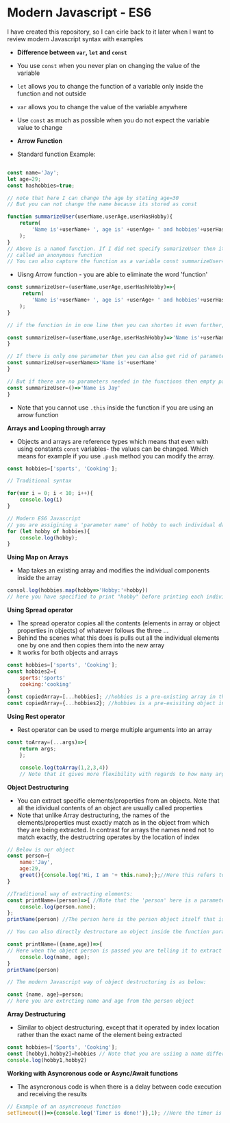 # Modern Javascript - ES6

I have created this repository, so I can cirle back to it later when I want to review modern Javascript syntax with examples

- **Difference between `var`, `let` and `const`**

- You use `const` when you never plan on changing the value of the variable
- `let` allows you to change the function of a variable only inside the function and not outside
- `var` allows you to change the value of the variable anywhere
- Use `const` as much as possible when you do not expect the variable value to change


- **Arrow Function**

- Standard function Example:

```Javascript

const name='Jay';
let age=29;
const hashobbies=true;

// note that here I can change the age by stating age=30
// But you can not change the name because its stored as const

function summarizeUser(userName,userAge,userHasHobby){
    return(
        'Name is'+userName+ ', age is' +userAge+ ' and hobbies'+userHasHobby
    );
}
// Above is a named function. If I did not specify sumarizeUser then it would be
// called an anonymous function
// You can also capture the function as a variable const summarizeUser= anomalous function
```
- Uisng Arrow function - you are able to eliminate the word 'function'

```Javascript
const summarizeUser=(userName,userAge,userHashHobby)=>{
     return(
        'Name is'+userName+ ', age is' +userAge+ ' and hobbies'+userHasHobby
    );
}

// if the function in in one line then you can shorten it even further, getting rid of "{}, "return*

const summarizeUser=(userName,userAge,userHashHobby)=>'Name is'+userName+ ', age is' +userAge+ ' and hobbies'+userHasHobby
}

// If there is only one parameter then you can also get rid of parameter brackets()
const summarizeUser=userName=>'Name is'+userName'
}

// But if there are no parameters needed in the functions then empty paranthesis () should be mentioned
const summarizeUser=()=>'Name is Jay'
}

```
- Note that you cannot use `.this` inside the function if you are using an arrow function

**Arrays and Looping through array**
- Objects and arrays are reference types which means that even with using constants `const` variables- the values can be changed. Which means for example if you use `.push` method you can modify the array.


```Javascript
const hobbies=['sports', 'Cooking'];

// Traditional syntax

for(var i = 0; i < 10; i++){
    console.log(i)
}

// Modern ES6 Javascript
// you are assigining a 'parameter name' of hobby to each individual datapoint in the hobbies array
for (let hobby of hobbies){
    console.log(hobby);
}

```

**Using Map on Arrays**
- Map takes an existing array and modifies the individual components inside the array

```Javascript
consol.log(hobbies.map(hobby=>'Hobby:'+hobby))
// here you have specified to print "hobby" before printing each individual hobby
```

**Using Spread operator**
- The spread operator copies all the contents (elements in array or object properties in objects) of whatever follows the three ...
- Behind the scenes what this does is pulls out all the individual elements one by one and then copies them into the new array
- It works for both objects and arrays

```javascript
const hobbies=['sports', 'Cooking'];
const hobbies2={
    sports:'sports'
    cooking:'cooking'
}
const copiedArray=[...hobbies]; //hobbies is a pre-existing array in this case
const copiedArray={...hobbies2}; //hobbies is a pre-exisiting object in this case
```

**Using Rest operator**
- Rest operator can be used to merge multiple arguments into an array

```javascript
const toArray=(...args)=>{
    return args;
    };

    console.log(toArray(1,2,3,4))
    // Note that it gives more flexibility with regards to how many arguments you want to pass into the array
```

**Object Destructuring**
- You can extract specific elements/properties from an objects. Note that all the idividual contents of an object are usually called properties
- Note that unlike Array destructuring, the names of the elements/properties must exactly match as in the object from which they are being extracted. In contrast for arrays the names need not to match exactly, the destructring operates by the location of index

```javascript
// Below is our object
const person={
    name:'Jay',
    age:29,
    greet(){console.log('Hi, I am '+ this.name);};//Here this refers to the person object
}

//Traditional way of extracting elements:
const printName=(person)=>{ //Note that the 'person' here is a parameter not the person object
    console.log(person.name);
};
printName(person) //The person here is the person object itself that is being passed as argument for the parameter

// You can also directly destructure an object inside the function paranthesis

const printName=({name,age})=>{ 
// Here when the object person is passed you are telling it to extract only name and age, which will be stored as variables
    console.log(name, age);
}
printName(person)

// The modern Javascript way of object destructuring is as below:

const {name, age}=person;
// here you are extrcting name and age from the person object
```
**Array Destructuring**
- Similar to object destructuring, except that it operated by index location rather than the exact name of the element being extracted

```javascript
const hobbies=['Sports', 'Cooking'];
const [hobby1,hobby2]=hobbies // Note that you are usiing a name different from sports or cooking
console.log(hobby1,hobby2)
```

**Working with Asyncronous code or Async/Await functions**
- The asyncronous code is when there is a delay between code execution and receiving the results

```javascript 
// Example of an asyncronous function
setTimeout(()=>{console.log('Timer is done!')},1); //Here the timer is set to 1 millisec, 1sec will be 1000